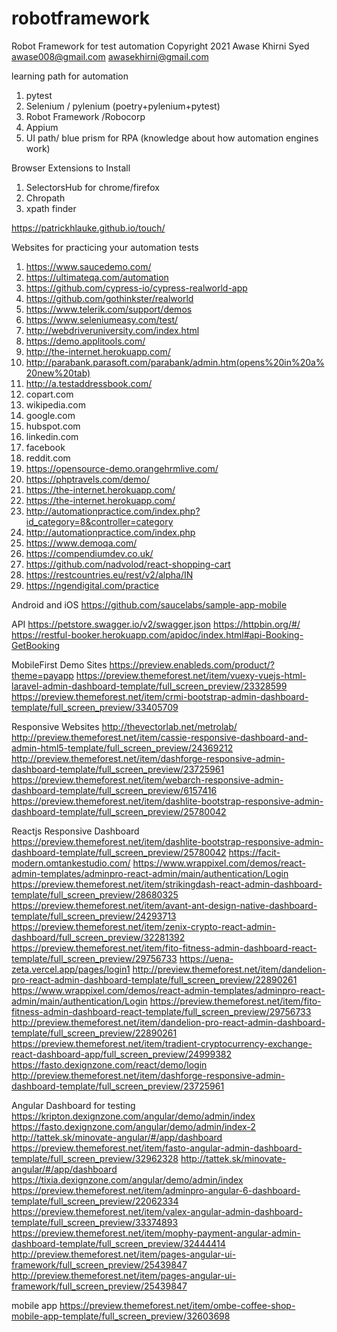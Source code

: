 # robotframework
Robot Framework for test automation
Copyright 2021 Awase Khirni Syed 
awase008@gmail.com awasekhirni@gmail.com 

learning path for automation 
1. pytest 
2. Selenium / pylenium (poetry+pylenium+pytest)
3. Robot Framework /Robocorp
4. Appium 
5. UI path/ blue prism for RPA (knowledge about how automation engines work)

Browser Extensions to Install 
1. SelectorsHub for chrome/firefox 
2. Chropath 
3. xpath finder 

https://patrickhlauke.github.io/touch/

Websites for practicing your automation tests 
1. https://www.saucedemo.com/
2. https://ultimateqa.com/automation
3. https://github.com/cypress-io/cypress-realworld-app
4. https://github.com/gothinkster/realworld
5. https://www.telerik.com/support/demos
6. https://www.seleniumeasy.com/test/
7. http://webdriveruniversity.com/index.html
8. https://demo.applitools.com/
9. http://the-internet.herokuapp.com/
10. http://parabank.parasoft.com/parabank/admin.htm(opens%20in%20a%20new%20tab)
11. http://a.testaddressbook.com/
12. copart.com 
13. wikipedia.com 
14. google.com 
15. hubspot.com 
16. linkedin.com 
17. facebook 
18. reddit.com 
19. https://opensource-demo.orangehrmlive.com/
20. https://phptravels.com/demo/
21. https://the-internet.herokuapp.com/
22. https://the-internet.herokuapp.com/
23. http://automationpractice.com/index.php?id_category=8&controller=category
24. http://automationpractice.com/index.php
25. https://www.demoqa.com/
26. https://compendiumdev.co.uk/
27. https://github.com/nadvolod/react-shopping-cart
28. https://restcountries.eu/rest/v2/alpha/IN
29. https://ngendigital.com/practice


Android and iOS
https://github.com/saucelabs/sample-app-mobile

API
https://petstore.swagger.io/v2/swagger.json
https://httpbin.org/#/
https://restful-booker.herokuapp.com/apidoc/index.html#api-Booking-GetBooking

MobileFirst Demo Sites 
https://preview.enableds.com/product/?theme=payapp
https://preview.themeforest.net/item/vuexy-vuejs-html-laravel-admin-dashboard-template/full_screen_preview/23328599
https://preview.themeforest.net/item/crmi-bootstrap-admin-dashboard-template/full_screen_preview/33405709


Responsive Websites 
http://thevectorlab.net/metrolab/
http://preview.themeforest.net/item/cassie-responsive-dashboard-and-admin-html5-template/full_screen_preview/24369212
http://preview.themeforest.net/item/dashforge-responsive-admin-dashboard-template/full_screen_preview/23725961
https://preview.themeforest.net/item/webarch-responsive-admin-dashboard-template/full_screen_preview/6157416
https://preview.themeforest.net/item/dashlite-bootstrap-responsive-admin-dashboard-template/full_screen_preview/25780042


Reactjs Responsive Dashboard 
https://preview.themeforest.net/item/dashlite-bootstrap-responsive-admin-dashboard-template/full_screen_preview/25780042
https://facit-modern.omtankestudio.com/
https://www.wrappixel.com/demos/react-admin-templates/adminpro-react-admin/main/authentication/Login
https://preview.themeforest.net/item/strikingdash-react-admin-dashboard-template/full_screen_preview/28680325
https://preview.themeforest.net/item/avant-ant-design-native-dashboard-template/full_screen_preview/24293713
https://preview.themeforest.net/item/zenix-crypto-react-admin-dashboard/full_screen_preview/32281392
https://preview.themeforest.net/item/fito-fitness-admin-dashboard-react-template/full_screen_preview/29756733
https://uena-zeta.vercel.app/pages/login1
http://preview.themeforest.net/item/dandelion-pro-react-admin-dashboard-template/full_screen_preview/22890261
https://www.wrappixel.com/demos/react-admin-templates/adminpro-react-admin/main/authentication/Login
https://preview.themeforest.net/item/fito-fitness-admin-dashboard-react-template/full_screen_preview/29756733
http://preview.themeforest.net/item/dandelion-pro-react-admin-dashboard-template/full_screen_preview/22890261
https://preview.themeforest.net/item/tradient-cryptocurrency-exchange-react-dashboard-app/full_screen_preview/24999382
https://fasto.dexignzone.com/react/demo/login
http://preview.themeforest.net/item/dashforge-responsive-admin-dashboard-template/full_screen_preview/23725961

Angular Dashboard for testing 
https://kripton.dexignzone.com/angular/demo/admin/index
https://fasto.dexignzone.com/angular/demo/admin/index-2
http://tattek.sk/minovate-angular/#/app/dashboard
https://preview.themeforest.net/item/fasto-angular-admin-dashboard-template/full_screen_preview/32962328
http://tattek.sk/minovate-angular/#/app/dashboard
https://tixia.dexignzone.com/angular/demo/admin/index
https://preview.themeforest.net/item/adminpro-angular-6-dashboard-template/full_screen_preview/22062334
https://preview.themeforest.net/item/valex-angular-admin-dashboard-template/full_screen_preview/33374893
https://preview.themeforest.net/item/mophy-payment-angular-admin-dashboard-template/full_screen_preview/32444414
http://preview.themeforest.net/item/pages-angular-ui-framework/full_screen_preview/25439847
http://preview.themeforest.net/item/pages-angular-ui-framework/full_screen_preview/25439847


mobile app
https://preview.themeforest.net/item/ombe-coffee-shop-mobile-app-template/full_screen_preview/32603698

